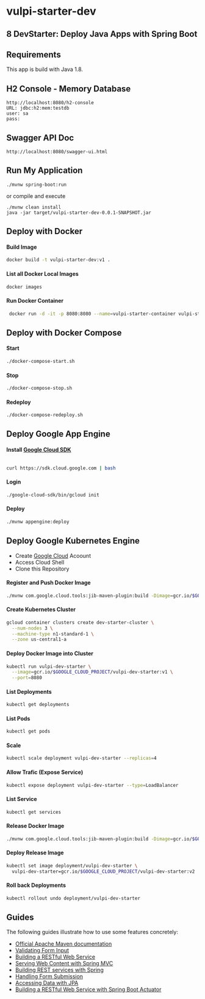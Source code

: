 # vulpi-starter-dev

## 8 DevStarter: Deploy Java Apps with Spring Boot

## Requirements
This app is build with Java 1.8.

## H2 Console - Memory Database
```
http://localhost:8080/h2-console
URL: jdbc:h2:mem:testdb
user: sa
pass:
```

## Swagger API Doc
```
http://localhost:8080/swagger-ui.html
```

## Run My Application
```
./mvnw spring-boot:run
```
or compile and execute
```
./mvnw clean install 
java -jar target/vulpi-starter-dev-0.0.1-SNAPSHOT.jar
```


## Deploy with Docker

#### Build Image
```bash
docker build -t vulpi-starter-dev:v1 .
```

#### List all Docker Local Images
```bash
docker images
```

#### Run Docker Container
```bash
 docker run -d -it -p 8080:8080 --name=vulpi-starter-container vulpi-starter-dev:v1
```

## Deploy with Docker Compose

#### Start
```bash
./docker-compose-start.sh
```

#### Stop
```bash
./docker-compose-stop.sh
```

#### Redeploy
```bash
./docker-compose-redeploy.sh
```

## Deploy Google App Engine
 
#### Install [Google Cloud SDK](https://cloud.google.com/sdk/?hl=pt-br)
```bash

curl https://sdk.cloud.google.com | bash

``` 

#### Login 
```bash
./google-cloud-sdk/bin/gcloud init
``` 
 
#### Deploy

```bash
./mvnw appengine:deploy
```

## Deploy Google Kubernetes Engine 

* Create [Google Cloud](https://cloud.google.com) Acoount
* Access Cloud Shell 
* Clone this Repository

#### Register and Push Docker Image
```bash
./mvnw com.google.cloud.tools:jib-maven-plugin:build -Dimage=gcr.io/$GOOGLE_CLOUD_PROJECT/vulpi-dev-starter:v1
```

#### Create Kubernetes Cluster
```bash
gcloud container clusters create dev-starter-cluster \
  --num-nodes 3 \
  --machine-type n1-standard-1 \
  --zone us-central1-a
```

#### Deploy Docker Image into Cluster
```bash
kubectl run vulpi-dev-starter \
  --image=gcr.io/$GOOGLE_CLOUD_PROJECT/vulpi-dev-starter:v1 \
  --port=8080
```

#### List Deployments
```bash
kubectl get deployments
```

#### List Pods
```bash
kubectl get pods
```

#### Scale
```bash
kubectl scale deployment vulpi-dev-starter --replicas=4
```

#### Allow Trafic (Expose Service)
```bash
kubectl expose deployment vulpi-dev-starter --type=LoadBalancer
```

#### List Service
```bash
kubectl get services
```

#### Release Docker Image
```bash
./mvnw com.google.cloud.tools:jib-maven-plugin:build -Dimage=gcr.io/$GOOGLE_CLOUD_PROJECT/vulpi-dev-starter:v2
```

#### Deploy Release Image
```bash
kubectl set image deployment/vulpi-dev-starter \
  vulpi-dev-starter=gcr.io/$GOOGLE_CLOUD_PROJECT/vulpi-dev-starter:v2
```

#### Roll back Deployments
```bash
kubectl rollout undo deployment/vulpi-dev-starter
```


## Guides
The following guides illustrate how to use some features concretely:

* [Official Apache Maven documentation](https://maven.apache.org/guides/index.html)
* [Validating Form Input](https://spring.io/guides/gs/validating-form-input/)
* [Building a RESTful Web Service](https://spring.io/guides/gs/rest-service/)
* [Serving Web Content with Spring MVC](https://spring.io/guides/gs/serving-web-content/)
* [Building REST services with Spring](https://spring.io/guides/tutorials/bookmarks/)
* [Handling Form Submission](https://spring.io/guides/gs/handling-form-submission/)
* [Accessing Data with JPA](https://spring.io/guides/gs/accessing-data-jpa/)
* [Building a RESTful Web Service with Spring Boot Actuator](https://spring.io/guides/gs/actuator-service/)
